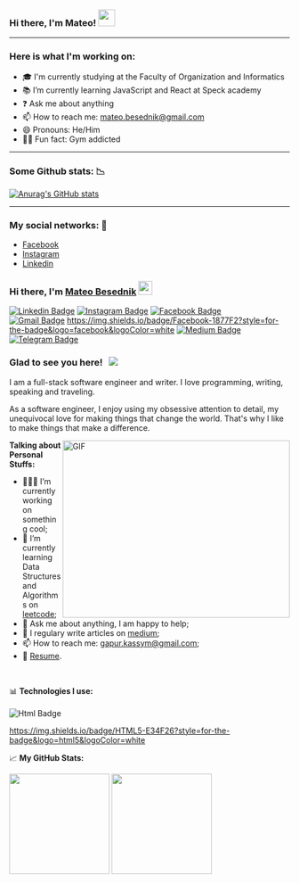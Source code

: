 ### Hi there, I'm Mateo! <img src="https://raw.githubusercontent.com/MartinHeinz/MartinHeinz/master/wave.gif" width="30px">

<hr>

### Here is what I'm working on: 

- 🎓 I'm currently studying at the Faculty of Organization and Informatics
- 📚 I’m currently learning JavaScript and React at Speck academy
- ❓ Ask me about anything
- 📫 How to reach me: mateo.besednik@gmail.com
- 😄 Pronouns: He/Him
- 💪🏽 Fun fact: Gym addicted

<hr>

### Some Github stats: 📉

[![Anurag's GitHub stats](https://github-readme-stats.vercel.app/api?username=mbesednik)](https://github.com/anuraghazra/github-readme-stats)

<hr>

### My social networks: 💬

- <a href="https://www.facebook.com/mateo.besednik/" target="blank">Facebook</a>
- <a href="https://www.instagram.com/mateo_besednik/?hl=hr" target="blank">Instagram</a>
- <a href="https://www.linkedin.com/in/mateo-besednik-752172202/" target="blank">Linkedin</a> 
 
### Hi there, I'm <a href="https://www.linkedin.com/in/mateo-besednik-752172202/" target="_blank">Mateo Besednik</a> <img src="https://media.giphy.com/media/hvRJCLFzcasrR4ia7z/giphy.gif" width="25px">

[![Linkedin Badge](https://img.shields.io/badge/-LinkedIn-0e76a8?style=flat-square&logo=Linkedin&logoColor=white)](https://www.linkedin.com/in/mateo-besednik-752172202/)
[![Instagram Badge](https://img.shields.io/badge/-Instagram-e4405f?style=flat-square&logo=Instagram&logoColor=white)](https://www.instagram.com/mateo_besednik/?hl=hr)
[![Facebook Badge](https://img.shields.io/badge/Facebook-1877F2?style=flat-square&logo=facebook&logoColor=white)](https://www.facebook.com/mateo.besednik/)
<br>
[![Gmail Badge](https://img.shields.io/badge/Gmail-D14836?style=for-the-badge&logo=gmail&logoColor=white)](https://instagram.com/gkassym/)
https://img.shields.io/badge/Facebook-1877F2?style=for-the-badge&logo=facebook&logoColor=white
[![Medium Badge](https://img.shields.io/badge/medium-%2312100E.svg?&style=for-square&logo=medium&logoColor=white)](https://gapur-kassym.medium.com/)
[![Telegram Badge](https://img.shields.io/badge/-Telegram-0088cc?style=flat-square&logo=Telegram&logoColor=white)](https://t.me/GKassym)

### Glad to see you here! &nbsp; ![](https://visitor-badge.glitch.me/badge?page_id=Gapur.Gapur)

I am a full-stack software engineer and writer. I love programming, writing, speaking and traveling.

As a software engineer, I enjoy using my obsessive attention to detail, my unequivocal love for making things that change the world. That's why I like to make things that make a difference.

<img align="right" alt="GIF" src="https://github.com/Gapur/Gapur/blob/master/coding.gif?raw=true" width="408" height="318" />
  

**Talking about Personal Stuffs:**

- 👨🏻‍💻 I’m currently working on something cool;
- 🚀 I’m currently learning Data Structures and Algorithms on [leetcode](https://leetcode.com/GKassym);
- 💬 Ask me about anything, I am happy to help;
- 📝 I regulary write articles on [medium](https://gapur-kassym.medium.com);
- 📫 How to reach me: gapur.kassym@gmail.com;
- 📝 [Resume](https://gkassym.netlify.app/Resume.pdf).

</br>

📊 **Technologies I use:**
</br>
</br>
![Html Badge](https://img.shields.io/badge/HTML5-E34F26?style=for-the-badge&logo=html5&logoColor=white)

https://img.shields.io/badge/HTML5-E34F26?style=for-the-badge&logo=html5&logoColor=white

📈 **My GitHub Stats:**

<p>
  <img height="180em" src="https://github-readme-stats.vercel.app/api?username=MBesednik&show_icons=true&hide_border=true&&count_private=true&include_all_commits=true" />
  <img height="180em" src="https://github-readme-stats.vercel.app/api/top-langs/?username=MBesednik&exclude_repo=KNN-Image-Classification&show_icons=true&hide_border=true&layout=compact&langs_count=8"/>
</p>

